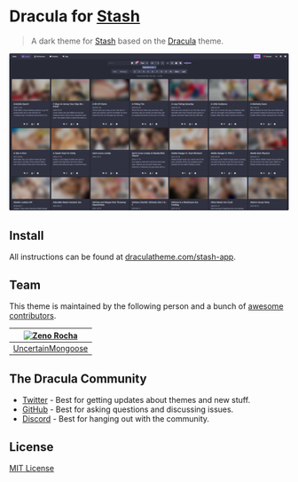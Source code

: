 # Dracula for [Stash](https://stashapp.cc)

> A dark theme for [Stash](https://stashapp.cc) based on the [Dracula](https://draculatheme.com) theme.

![Screenshot](./screenshot.png)



## Install

All instructions can be found at [draculatheme.com/stash-app](https://draculatheme.com/stash-app).

## Team

This theme is maintained by the following person and a bunch of [awesome contributors](https://github.com/dracula/foobar/graphs/contributors).

| [![Zeno Rocha](https://github.com/uncertainmongoose.png?size=100)](https://github.com/uncertainmongoose) |
| -------------------------------------------------------------------------------------------------------- |
| [UncertainMongoose](https://github.com/uncertainmongoose)                                                |

## The Dracula Community

- [Twitter](https://twitter.com/draculatheme) - Best for getting updates about themes and new stuff.
- [GitHub](https://github.com/dracula/dracula-theme/discussions) - Best for asking questions and discussing issues.
- [Discord](https://draculatheme.com/discord-invite) - Best for hanging out with the community.

## License

[MIT License](./LICENSE)
